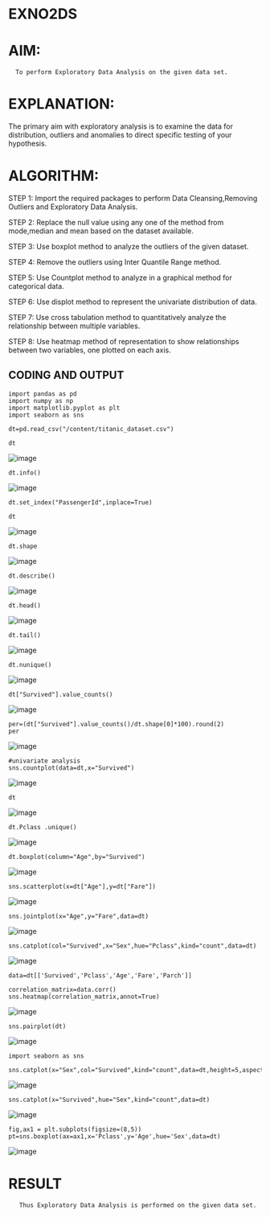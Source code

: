 # EXNO2DS
# AIM:
      To perform Exploratory Data Analysis on the given data set.
      
# EXPLANATION:
  The primary aim with exploratory analysis is to examine the data for distribution, outliers and anomalies to direct specific testing of your hypothesis.
  
# ALGORITHM:
STEP 1: Import the required packages to perform Data Cleansing,Removing Outliers and Exploratory Data Analysis.

STEP 2: Replace the null value using any one of the method from mode,median and mean based on the dataset available.

STEP 3: Use boxplot method to analyze the outliers of the given dataset.

STEP 4: Remove the outliers using Inter Quantile Range method.

STEP 5: Use Countplot method to analyze in a graphical method for categorical data.

STEP 6: Use displot method to represent the univariate distribution of data.

STEP 7: Use cross tabulation method to quantitatively analyze the relationship between multiple variables.

STEP 8: Use heatmap method of representation to show relationships between two variables, one plotted on each axis.

## CODING AND OUTPUT
```
import pandas as pd
import numpy as np
import matplotlib.pyplot as plt
import seaborn as sns
```
```
dt=pd.read_csv("/content/titanic_dataset.csv")
```
```
dt
```
![image](https://github.com/user-attachments/assets/d3d1579b-0e6b-4a6e-9a4d-8504cec089e6)
```
dt.info()
```
![image](https://github.com/user-attachments/assets/3e406f89-aea5-41ec-b2f9-392807bc98f2)
```
dt.set_index("PassengerId",inplace=True)

dt
```
![image](https://github.com/user-attachments/assets/69463707-c2b9-4596-af32-7283ea2cfb31)
```
dt.shape
```
![image](https://github.com/user-attachments/assets/da66fd06-b2ef-454a-bb24-c0fb1137bb14)
```
dt.describe()
```
![image](https://github.com/user-attachments/assets/05cb9b79-302a-4a1e-a084-598858c8bdf3)
```
dt.head()
```
![image](https://github.com/user-attachments/assets/64acda09-1bf4-429c-8f99-032e6123926c)
```
dt.tail()
```
![image](https://github.com/user-attachments/assets/c074fa86-974e-4d49-82e2-c07b94c8344e)
```
dt.nunique()
```
![image](https://github.com/user-attachments/assets/f2b58216-f442-41a1-b78a-6bb5091a6ba5)
```
dt["Survived"].value_counts()
```
![image](https://github.com/user-attachments/assets/9c470952-1876-4b55-bab7-9e7671fc10ff)
```
per=(dt["Survived"].value_counts()/dt.shape[0]*100).round(2)
per
```
![image](https://github.com/user-attachments/assets/c37c6ab8-f692-4c24-932e-ca4d82c7daf3)
```
#univariate analysis
sns.countplot(data=dt,x="Survived")
```
![image](https://github.com/user-attachments/assets/27c2d1cc-848c-482b-ae35-648a3dbc7a87)
```
dt
```
![image](https://github.com/user-attachments/assets/22c59c40-80ba-4cbd-868f-c6ad2b236f25)
```
dt.Pclass .unique()
```
![image](https://github.com/user-attachments/assets/ddedf046-a2c8-490b-a2b7-0d20579311ed)
```
dt.boxplot(column="Age",by="Survived")
```
![image](https://github.com/user-attachments/assets/82923cb8-874b-49cf-85b2-8114d18b1512)
```
sns.scatterplot(x=dt["Age"],y=dt["Fare"])
```
![image](https://github.com/user-attachments/assets/c2d1753c-6c19-43ec-a47c-75dc62b886f0)
```
sns.jointplot(x="Age",y="Fare",data=dt)
```
![image](https://github.com/user-attachments/assets/7dfa3afc-c119-48a3-9e67-f6f68ec4afd5)
```
sns.catplot(col="Survived",x="Sex",hue="Pclass",kind="count",data=dt)
```
![image](https://github.com/user-attachments/assets/17dcdd64-d09d-4661-9b18-95194edf64d5)
```
data=dt[['Survived','Pclass','Age','Fare','Parch']]
```
```
correlation_matrix=data.corr()
sns.heatmap(correlation_matrix,annot=True)
```
![image](https://github.com/user-attachments/assets/c836ec94-a420-4aed-b497-92281d800013)
```
sns.pairplot(dt)
```
![image](https://github.com/user-attachments/assets/c8a1c8b2-7352-43ef-aa41-edfb7a28eeeb)
```
import seaborn as sns
```
```
sns.catplot(x="Sex",col="Survived",kind="count",data=dt,height=5,aspect=0.7)
```
![image](https://github.com/user-attachments/assets/0974c05b-935a-45b4-8e06-8952fd7b7dc7)
```
sns.catplot(x="Survived",hue="Sex",kind="count",data=dt)
```
![image](https://github.com/user-attachments/assets/8db5af9f-55d0-4912-92b3-9a5328afb834)
```
fig,ax1 = plt.subplots(figsize=(8,5))
pt=sns.boxplot(ax=ax1,x='Pclass',y='Age',hue='Sex',data=dt)
```
![image](https://github.com/user-attachments/assets/2d312f60-f6d3-4abc-bda4-3dc41daec7a8)


     

# RESULT
       Thus Exploratory Data Analysis is performed on the given data set.
